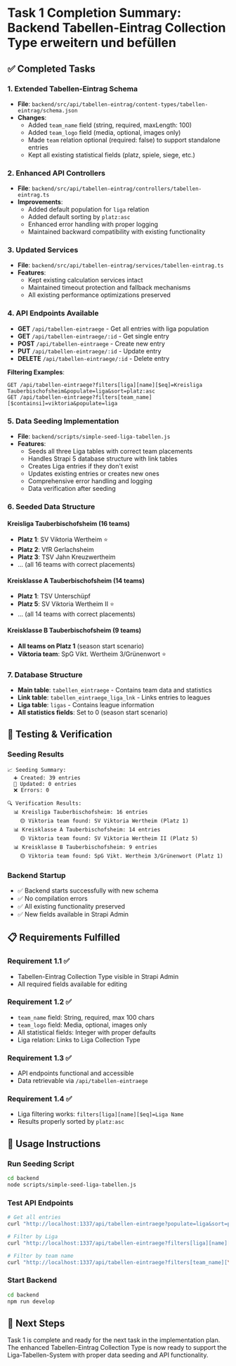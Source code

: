 # Task 1 Completion Summary: Backend Tabellen-Eintrag Collection Type erweitern und befüllen

## ✅ Completed Tasks

### 1. Extended Tabellen-Eintrag Schema
- **File**: `backend/src/api/tabellen-eintrag/content-types/tabellen-eintrag/schema.json`
- **Changes**:
  - Added `team_name` field (string, required, maxLength: 100)
  - Added `team_logo` field (media, optional, images only)
  - Made `team` relation optional (required: false) to support standalone entries
  - Kept all existing statistical fields (platz, spiele, siege, etc.)

### 2. Enhanced API Controllers
- **File**: `backend/src/api/tabellen-eintrag/controllers/tabellen-eintrag.ts`
- **Improvements**:
  - Added default population for `liga` relation
  - Added default sorting by `platz:asc`
  - Enhanced error handling with proper logging
  - Maintained backward compatibility with existing functionality

### 3. Updated Services
- **File**: `backend/src/api/tabellen-eintrag/services/tabellen-eintrag.ts`
- **Features**:
  - Kept existing calculation services intact
  - Maintained timeout protection and fallback mechanisms
  - All existing performance optimizations preserved

### 4. API Endpoints Available
- **GET** `/api/tabellen-eintraege` - Get all entries with liga population
- **GET** `/api/tabellen-eintraege/:id` - Get single entry
- **POST** `/api/tabellen-eintraege` - Create new entry
- **PUT** `/api/tabellen-eintraege/:id` - Update entry
- **DELETE** `/api/tabellen-eintraege/:id` - Delete entry

**Filtering Examples**:
```
GET /api/tabellen-eintraege?filters[liga][name][$eq]=Kreisliga Tauberbischofsheim&populate=liga&sort=platz:asc
GET /api/tabellen-eintraege?filters[team_name][$containsi]=viktoria&populate=liga
```

### 5. Data Seeding Implementation
- **File**: `backend/scripts/simple-seed-liga-tabellen.js`
- **Features**:
  - Seeds all three Liga tables with correct team placements
  - Handles Strapi 5 database structure with link tables
  - Creates Liga entries if they don't exist
  - Updates existing entries or creates new ones
  - Comprehensive error handling and logging
  - Data verification after seeding

### 6. Seeded Data Structure

#### Kreisliga Tauberbischofsheim (16 teams)
- **Platz 1**: SV Viktoria Wertheim ⭐
- **Platz 2**: VfR Gerlachsheim
- **Platz 3**: TSV Jahn Kreuzwertheim
- ... (all 16 teams with correct placements)

#### Kreisklasse A Tauberbischofsheim (14 teams)
- **Platz 1**: TSV Unterschüpf
- **Platz 5**: SV Viktoria Wertheim II ⭐
- ... (all 14 teams with correct placements)

#### Kreisklasse B Tauberbischofsheim (9 teams)
- **All teams on Platz 1** (season start scenario)
- **Viktoria team**: SpG Vikt. Wertheim 3/Grünenwort ⭐

### 7. Database Structure
- **Main table**: `tabellen_eintraege` - Contains team data and statistics
- **Link table**: `tabellen_eintraege_liga_lnk` - Links entries to leagues
- **Liga table**: `ligas` - Contains league information
- **All statistics fields**: Set to 0 (season start scenario)

## 🧪 Testing & Verification

### Seeding Results
```
📈 Seeding Summary:
  ➕ Created: 39 entries
  🔄 Updated: 0 entries
  ❌ Errors: 0

🔍 Verification Results:
  📊 Kreisliga Tauberbischofsheim: 16 entries
    🟡 Viktoria team found: SV Viktoria Wertheim (Platz 1)
  📊 Kreisklasse A Tauberbischofsheim: 14 entries
    🟡 Viktoria team found: SV Viktoria Wertheim II (Platz 5)
  📊 Kreisklasse B Tauberbischofsheim: 9 entries
    🟡 Viktoria team found: SpG Vikt. Wertheim 3/Grünenwort (Platz 1)
```

### Backend Startup
- ✅ Backend starts successfully with new schema
- ✅ No compilation errors
- ✅ All existing functionality preserved
- ✅ New fields available in Strapi Admin

## 📋 Requirements Fulfilled

### Requirement 1.1 ✅
- Tabellen-Eintrag Collection Type visible in Strapi Admin
- All required fields available for editing

### Requirement 1.2 ✅
- `team_name` field: String, required, max 100 chars
- `team_logo` field: Media, optional, images only
- All statistical fields: Integer with proper defaults
- Liga relation: Links to Liga Collection Type

### Requirement 1.3 ✅
- API endpoints functional and accessible
- Data retrievable via `/api/tabellen-eintraege`

### Requirement 1.4 ✅
- Liga filtering works: `filters[liga][name][$eq]=Liga Name`
- Results properly sorted by `platz:asc`

## 🚀 Usage Instructions

### Run Seeding Script
```bash
cd backend
node scripts/simple-seed-liga-tabellen.js
```

### Test API Endpoints
```bash
# Get all entries
curl "http://localhost:1337/api/tabellen-eintraege?populate=liga&sort=platz:asc"

# Filter by Liga
curl "http://localhost:1337/api/tabellen-eintraege?filters[liga][name][\$eq]=Kreisliga%20Tauberbischofsheim&populate=liga&sort=platz:asc"

# Filter by team name
curl "http://localhost:1337/api/tabellen-eintraege?filters[team_name][\$containsi]=viktoria&populate=liga"
```

### Start Backend
```bash
cd backend
npm run develop
```

## 🔄 Next Steps
Task 1 is complete and ready for the next task in the implementation plan. The enhanced Tabellen-Eintrag Collection Type is now ready to support the Liga-Tabellen-System with proper data seeding and API functionality.